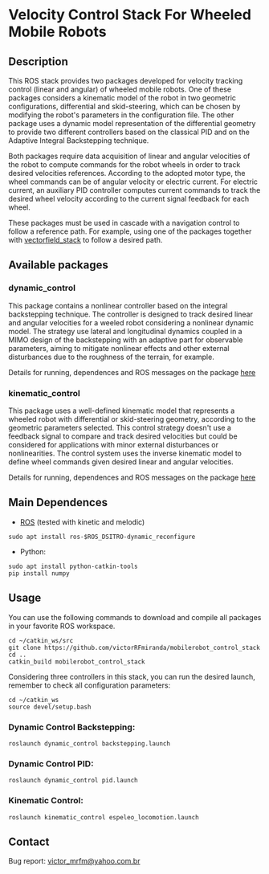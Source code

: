 # Velocity Control Stack For Wheeled Mobile Robots

## Description

This ROS stack provides two packages developed for velocity tracking control (linear and angular) of wheeled mobile robots.
One of these packages considers a kinematic model of the robot in two geometric configurations, differential and skid-steering, which can be chosen by modifying the robot's parameters in the configuration file.
The other package uses a dynamic model representation of the differential geometry to provide two different controllers based on the classical PID and on the Adaptive Integral Backstepping technique. 

Both packages require data acquisition of linear and angular velocities of the robot to compute commands for the robot wheels in order to track desired velocities references. According to the adopted motor type, the wheel commands can be of angular velocity or electric current. For electric current, an auxiliary PID controller computes current commands to track the desired wheel velocity according to the current signal feedback for each wheel.

These packages must be used in cascade with a navigation control to follow a reference path. For example, using one of the packages together with [vectorfield_stack](https://github.com/adrianomcr/vectorfield_stack) to follow a desired path.

## Available packages

### dynamic_control
This package contains a nonlinear controller based on the integral backstepping technique. The controller is designed to track desired linear and angular velocities for a weeled robot considering a nonlinear dynamic model. The strategy use lateral and longitudinal dynamics coupled in a MIMO design of the backstepping with an adaptive part for observable parameters, aiming to mitigate nonlinear effects and other external disturbances due to the roughness of the terrain, for example. 

Details for running, dependences and ROS messages on the package [here](dynamic_control)

### kinematic_control
This package uses a well-defined kinematic model that represents a wheeled robot with differential or skid-steering geometry, according to the geometric parameters selected. This control strategy doesn't use a feedback signal to compare and track desired velocities but could be considered for applications with minor external disturbances or nonlinearities. The control system uses the inverse kinematic model to define wheel commands given desired linear and angular velocities.

Details for running, dependences and ROS messages on the package [here](kinematic_control)

## Main Dependences
- [ROS](http://wiki.ros.org/ROS/Installation) (tested with kinetic and melodic)
```
sudo apt install ros-$ROS_DSITRO-dynamic_reconfigure
```
- Python:
```
sudo apt install python-catkin-tools
pip install numpy
```

## Usage
You can use the following commands to download and compile all packages in your favorite ROS workspace.
```
cd ~/catkin_ws/src
git clone https://github.com/victorRFmiranda/mobilerobot_control_stack
cd ..
catkin_build mobilerobot_control_stack
```

Considering three controllers in this stack, you can run the desired launch, remember to check all configuration parameters:
```
cd ~/catkin_ws
source devel/setup.bash
```

### Dynamic Control Backstepping:
```
roslaunch dynamic_control backstepping.launch
```

### Dynamic Control PID:
```
roslaunch dynamic_control pid.launch
```

### Kinematic Control:
```
roslaunch kinematic_control espeleo_locomotion.launch
```

## Contact
Bug report: victor_mrfm@yahoo.com.br
